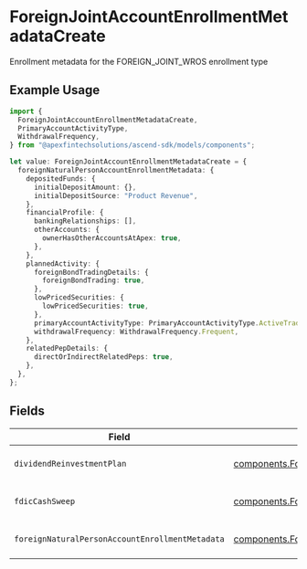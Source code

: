 # ForeignJointAccountEnrollmentMetadataCreate

Enrollment metadata for the FOREIGN_JOINT_WROS enrollment type

## Example Usage

```typescript
import {
  ForeignJointAccountEnrollmentMetadataCreate,
  PrimaryAccountActivityType,
  WithdrawalFrequency,
} from "@apexfintechsolutions/ascend-sdk/models/components";

let value: ForeignJointAccountEnrollmentMetadataCreate = {
  foreignNaturalPersonAccountEnrollmentMetadata: {
    depositedFunds: {
      initialDepositAmount: {},
      initialDepositSource: "Product Revenue",
    },
    financialProfile: {
      bankingRelationships: [],
      otherAccounts: {
        ownerHasOtherAccountsAtApex: true,
      },
    },
    plannedActivity: {
      foreignBondTradingDetails: {
        foreignBondTrading: true,
      },
      lowPricedSecurities: {
        lowPricedSecurities: true,
      },
      primaryAccountActivityType: PrimaryAccountActivityType.ActiveTrading,
      withdrawalFrequency: WithdrawalFrequency.Frequent,
    },
    relatedPepDetails: {
      directOrIndirectRelatedPeps: true,
    },
  },
};
```

## Fields

| Field                                                                                                                                                                            | Type                                                                                                                                                                             | Required                                                                                                                                                                         | Description                                                                                                                                                                      | Example                                                                                                                                                                          |
| -------------------------------------------------------------------------------------------------------------------------------------------------------------------------------- | -------------------------------------------------------------------------------------------------------------------------------------------------------------------------------- | -------------------------------------------------------------------------------------------------------------------------------------------------------------------------------- | -------------------------------------------------------------------------------------------------------------------------------------------------------------------------------- | -------------------------------------------------------------------------------------------------------------------------------------------------------------------------------- |
| `dividendReinvestmentPlan`                                                                                                                                                       | [components.ForeignJointAccountEnrollmentMetadataCreateDividendReinvestmentPlan](../../models/components/foreignjointaccountenrollmentmetadatacreatedividendreinvestmentplan.md) | :heavy_minus_sign:                                                                                                                                                               | Option to auto-enroll in Dividend Reinvestment; defaults to DIVIDEND_REINVESTMENT_ENROLL                                                                                         | DIVIDEND_REINVESTMENT_ENROLL                                                                                                                                                     |
| `fdicCashSweep`                                                                                                                                                                  | [components.ForeignJointAccountEnrollmentMetadataCreateFdicCashSweep](../../models/components/foreignjointaccountenrollmentmetadatacreatefdiccashsweep.md)                       | :heavy_minus_sign:                                                                                                                                                               | Option to auto-enroll in FDIC cash sweep; defaults to FDIC_CASH_SWEEP_ENROLL                                                                                                     | FDIC_CASH_SWEEP_ENROLL                                                                                                                                                           |
| `foreignNaturalPersonAccountEnrollmentMetadata`                                                                                                                                  | [components.ForeignNaturalPersonAccountEnrollmentMetadataCreate](../../models/components/foreignnaturalpersonaccountenrollmentmetadatacreate.md)                                 | :heavy_check_mark:                                                                                                                                                               | Enrollment metadata for Accounts that have a foreign Legal Natural Person owner.                                                                                                 |                                                                                                                                                                                  |